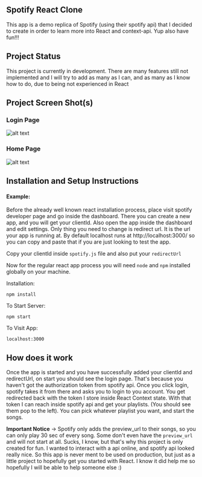 ## Spotify React Clone

This app is a demo replica of Spotify (using their spotify api) that I decided to create in order to learn more into React and context-api. Yup also have fun!!!

## Project Status

This project is currently in development. There are many features still not implemented and I will try to add as many as I can, and as many as I know how to do, due to being not experienced in React

## Project Screen Shot(s)

### Login Page

![alt text](https://github.com/fvukoguru9jevic/spotify/blob/master/blob/spotify-login.png)

### Home Page

![alt text](https://github.com/fvukoguru9jevic/spotify/blob/master/blob/spotify-home.png)

## Installation and Setup Instructions

#### Example:

Before the already well known react installation process, place visit spotify developer page and go inside the dashboard. There you can create a new app, and you will get your clientId. Also open the app inside the dashboard and edit settings. Only thing you need to change is redirect url. It is the url your app is running at. By default localhost runs at http://localhost:3000/ so you can copy and paste that if you are just looking to test the app.

Copy your clientId inside `spotify.js` file and also put your `redirectUrl`

Now for the regular react app process you will need `node` and `npm` installed globally on your machine.

Installation:

`npm install`

To Start Server:

`npm start`

To Visit App:

`localhost:3000`

## How does it work

Once the app is started and you have successfully added your clientId and redirectUrl, on start you should see the login page. That's because you haven't got the authorization token from spotify api. Once you click login, spotify takes it from there and asks you to login to you account. You get redirected back with the token I store inside React Context state. With that token I can reach inside spotify api and get your playlists. (You should see them pop to the left). You can pick whatever playlist you want, and start the songs.

**Important Notice** -> Spotify only adds the preview_url to their songs, so you can only play 30 sec of every song. Some don't even have the `preview_url` and will not start at all. Sucks, I know, but that's why this project is only created for fun. I wanted to interact with a api online, and spotify api looked really nice. So this app is never ment to be used on production, but just as a little project to hopefully get you started with React. I know it did help me so hopefully I will be able to help someone else :)
